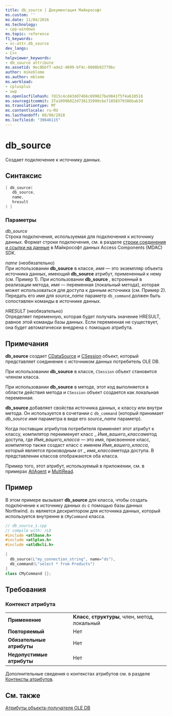 ```yaml
---
title: db_source | Документация Майкрософт
ms.custom: ''
ms.date: 11/04/2016
ms.technology:
- cpp-windows
ms.topic: reference
f1_keywords:
- vc-attr.db_source
dev_langs:
- C++
helpviewer_keywords:
- db_source attribute
ms.assetid: 0ec8bbf7-ade2-4899-bf4c-8608b92779bc
author: mikeblome
ms.author: mblome
ms.workload:
- cplusplus
- uwp
ms.openlocfilehash: 7d15c4cd43dd74b6c699027be9841f5f4a610518
ms.sourcegitcommit: 37a10996022d738135999cbe71858379386bab3d
ms.translationtype: MT
ms.contentlocale: ru-RU
ms.lasthandoff: 08/08/2018
ms.locfileid: "39646115"
---
```

# <a name="dbsource"></a>db_source
Создает подключение к источнику данных.  
  
## <a name="syntax"></a>Синтаксис  
  
```cpp  
[ db_source(   
   db_source,   
   name,   
   hresult   
) ]  
```  
  
### <a name="parameters"></a>Параметры  
 *db_source*  
 Строка подключения, используемая для подключения к источнику данных. Формат строки подключения, см. в разделе [строки соединения и ссылки на данные](https://msdn.microsoft.com/library/ms718376.aspx) в Майкрософт данных Access Components (MDAC) SDK.  
  
 *name* (необязательно)  
 При использовании **db_source** в классе, *имя* — это экземпляр объекта источника данных, имеющий **db_source** атрибут, примененный к нему (см. Пример 1). При использовании **db_source** , встроенный в реализации метода, *имя* — переменная (локальный метода), которая может использоваться для доступа к данным источника (см. Пример 2). Передать его *имя* для *source_name* параметр `db_command` должен быть сопоставлен команды в источнике данных.  
  
 *HRESULT* (необязательно)  
 Определяет переменную, которая будет получать значение HRESULT, равное этой команды базы данных. Если переменная не существует, она будет автоматически внедрена с помощью атрибута.  
  
## <a name="remarks"></a>Примечания  
 **db_source** создает [CDataSource](../data/oledb/cdatasource-class.md) и [CSession](../data/oledb/csession-class.md) объект, который представляет соединение с источником данных потребитель OLE DB.  
  
 При использовании **db_source** в классе, `CSession` объект становится членом класса.  
  
 При использовании **db_source** в методе, этот код выполняется в области действия метода и `CSession` объект создается как локальная переменная.  
  
 **db_source** добавляет свойства источника данных, к классу или внутри метода. Он используется в сочетании с `db_command` (который принимает *db_source* *имя* параметра в виде его *source_name* параметр).  
  
 Когда поставщик атрибутов потребителя применяет этот атрибут к классу, компилятор переименует класс \_ *Имя_вашего_класса*метод доступа, где *Имя_вашего_класса* — это имя, присвоенное класс, компилятор также создаст класс с именем *Имя_вашего_класса*, который является производным от \_ *имя_класса*метода доступа.  В представлении классов отображаются оба класса.  
  
 Пример того, этот атрибут, используемый в приложении, см. в примерах [AtlAgent](http://msdn.microsoft.com/52bef5da-c1a0-4223-b4e6-9e464b6db409) и [MultiRead](http://msdn.microsoft.com/5a2a915a-77dc-492f-94b2-1b809995dd5e).  
  
## <a name="example"></a>Пример  
 В этом примере вызывает **db_source** для класса, чтобы создать подключение к источнику данных `ds` с помощью базы данных Northwind. `ds` является дескриптором для источника данных, который используется внутренне в `CMyCommand` класса.  
  
```cpp  
// db_source_1.cpp  
// compile with: /LD  
#include <atlbase.h>  
#include <atlplus.h>  
#include <atldbcli.h>  
  
[  
  db_source(L"my_connection_string", name="ds"),  
  db_command(L"select * from Products")  
]  
class CMyCommand {};  
```  
  
## <a name="requirements"></a>Требования  
  
### <a name="attribute-context"></a>Контекст атрибута  
  
|||  
|-|-|  
|**Применение**|**Класс**, **структуры**, член, метод, локальный|  
|**Повторяемый**|Нет|  
|**Обязательные атрибуты**|Нет|  
|**Недопустимые атрибуты**|Нет|  
  
 Дополнительные сведения о контекстах атрибутов см. в разделе [Контексты атрибутов](../windows/attribute-contexts.md).  
  
## <a name="see-also"></a>См. также  
 [Атрибуты объекта-получателя OLE DB](../windows/ole-db-consumer-attributes.md)   